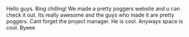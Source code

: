 Hello guys. Bing chilling! We made a pretty poggers website and u can check it out. Its really awesome and the guys who made it are pretty poggers. Cant forget the project manager. He is cool. Anyways space is cool. Byeee